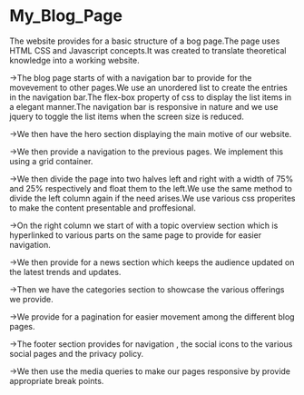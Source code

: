# My_Blog_Page
The website provides for a basic structure of a bog page.The page uses HTML CSS and Javascript concepts.It was created to translate theoretical knowledge into a working website.

->The blog page starts of with a navigation bar to provide for the movevement to other pages.We use an unordered list to create the entries in the navigation bar.The flex-box property of css to display the list items in a elegant manner.The navigation bar is responsive in nature and we use jquery to toggle the list items when the screen size is reduced.

->We then have the hero section displaying the main motive of our website.

->We then provide a navigation to the previous pages. We implement this using a grid container.

->We then divide the page into two halves left and right with a width of 75% and 25% respectively and float them to the left.We use the same method to divide the left column again if the need arises.We use various css properites to make the content presentable and proffesional.

->On the right column we start of with a topic overview section which is hyperlinked to various parts on the same page to provide for easier navigation.

->We then provide for a news section which keeps the audience updated on the latest trends and updates.

->Then we have the categories section to showcase the various offerings we provide.

->We provide for a pagination for easier movement among the different blog pages.

->The footer section provides for navigation , the social icons to the various social pages and the privacy policy.

->We then use the media queries to make our pages responsive by provide appropriate break points.
